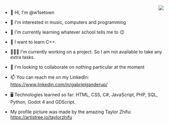 <img align="right" src="https://github-readme-stats.vercel.app/api/top-langs/?username=W1setown&langs_count=8" />

* 👋 Hi, I'm @w1setown
  
* 👀 I'm interested in music, computers and programming

* 🌱 I'm currently learning whatever school tells me to 😉

* 🧗 I want to learn C++.

* 👨🏻‍💻 I'm currently working on a project. So I am not available to take any extra tasks.

* 💞️ I'm looking to collaborate on nothing particular at the moment

* 📫 You can reach me on my LinkedIn: https://www.linkedin.com/in/gabrielganderup/

* 🖥️ Technologies learned so far: HTML, CSS, C#, JavaScript, PHP, SQL, Python, Godot 4 and GDScript.

* My profile picture was made by the amazing Taylor Zhifu: https://artistree.io/taylorzhifu

<br clear="left"/>
